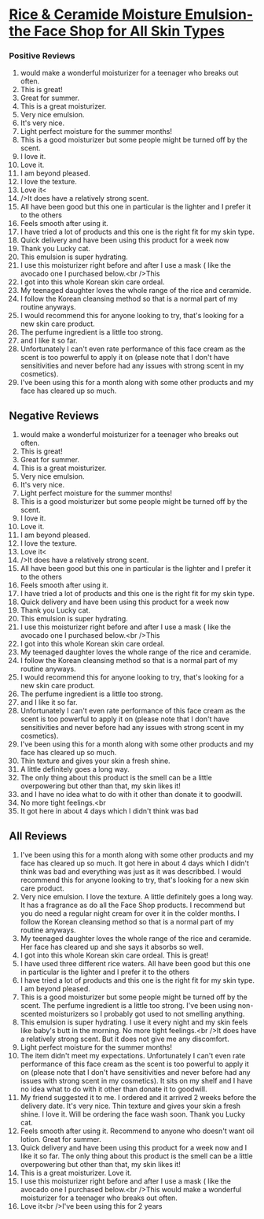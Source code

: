# [Rice &amp; Ceramide Moisture Emulsion-the Face Shop for All Skin Types](https://products.checkmycream.com/products/Rice-and-Ceramide-Moisture-Emulsion-the-Face-Shop-for-All-Skin-Types.html)

### Positive Reviews

<ol>
      <li>would make a wonderful moisturizer for a teenager who breaks out often.</li>
      <li>This is great!</li>
      <li>Great for summer.</li>
      <li>This is a great moisturizer.</li>
      <li>Very nice emulsion.</li>
      <li>It&#x27;s very nice.</li>
      <li>Light perfect moisture for the summer months!</li>
      <li>This is a good moisturizer but some people might be turned off by the scent.</li>
      <li>I love it.</li>
      <li>Love it.</li>
      <li>I am beyond pleased.</li>
      <li>I love the texture.</li>
      <li>Love it&lt;</li>
      <li>/&gt;It does have a relatively strong scent.</li>
      <li>All have been good but this one in particular is the lighter and I prefer it to the others</li>
      <li>Feels smooth after using it.</li>
      <li>I have tried a lot of products and this one is the right fit for my skin type.</li>
      <li>Quick delivery and have been using this product for a week now</li>
      <li>Thank you Lucky cat.</li>
      <li>This emulsion is super hydrating.</li>
      <li>I use this moisturizer right before and after I use a mask ( like the avocado one I purchased below.&lt;br /&gt;This</li>
      <li>I got into this whole Korean skin care ordeal.</li>
      <li>My teenaged daughter loves the whole range of the rice and ceramide.</li>
      <li>I follow the Korean cleansing method so that is a normal part of my routine anyways.</li>
      <li>I would recommend this for anyone looking to try, that&#x27;s looking for a new skin care product.</li>
      <li>The perfume ingredient is a little too strong.</li>
      <li>and I like it so far.</li>
      <li>Unfortunately I can&#x27;t even rate performance of this face cream as the scent is too powerful to apply it on (please note that I don&#x27;t have sensitivities and never before had any issues with strong scent in my cosmetics).</li>
      <li>I&#x27;ve been using this for a month along with some other products and my face has cleared up so much.</li>
</ol>


<h2>Negative Reviews</h2>
<ol>
<li> would make a wonderful moisturizer for a teenager who breaks out often.</li>
<li> This is great!</li>
<li> Great for summer.</li>
<li> This is a great moisturizer.</li>
<li> Very nice emulsion.</li>
<li> It&#x27;s very nice.</li>
<li> Light perfect moisture for the summer months!</li>
<li> This is a good moisturizer but some people might be turned off by the scent.</li>
<li> I love it.</li>
<li> Love it.</li>
<li> I am beyond pleased.</li>
<li> I love the texture.</li>
<li> Love it&lt;</li>
<li> /&gt;It does have a relatively strong scent.</li>
<li> All have been good but this one in particular is the lighter and I prefer it to the others</li>
<li> Feels smooth after using it.</li>
<li> I have tried a lot of products and this one is the right fit for my skin type.</li>
<li> Quick delivery and have been using this product for a week now</li>
<li> Thank you Lucky cat.</li>
<li> This emulsion is super hydrating.</li>
<li> I use this moisturizer right before and after I use a mask ( like the avocado one I purchased below.&lt;br /&gt;This</li>
<li> I got into this whole Korean skin care ordeal.</li>
<li> My teenaged daughter loves the whole range of the rice and ceramide.</li>
<li> I follow the Korean cleansing method so that is a normal part of my routine anyways.</li>
<li> I would recommend this for anyone looking to try, that&#x27;s looking for a new skin care product.</li>
<li> The perfume ingredient is a little too strong.</li>
<li> and I like it so far.</li>
<li> Unfortunately I can&#x27;t even rate performance of this face cream as the scent is too powerful to apply it on (please note that I don&#x27;t have sensitivities and never before had any issues with strong scent in my cosmetics).</li>
<li> I&#x27;ve been using this for a month along with some other products and my face has cleared up so much.</li>
<li> Thin texture and gives your skin a fresh shine.</li>
<li> A little definitely goes a long way.</li>
<li> The only thing about this product is the smell can be a little overpowering but other than that, my skin likes it!</li>
<li> and I have no idea what to do with it other than donate it  to goodwill.</li>
<li> No more tight feelings.&lt;br</li>
<li> It got here in about 4 days which I didn&#x27;t think was bad</li>
</ol>

<h2>All Reviews</h2>

<ol>
    <li> I&#x27;ve been using this for a month along with some other products and my face has cleared up so much. It got here in about 4 days which I didn&#x27;t think was bad and everything was just as it was describbed. I would recommend this for anyone looking to try, that&#x27;s looking for a new skin care product.</li>
    <li> Very nice emulsion. I love the texture. A little definitely goes a long way. It has a fragrance as do all the Face Shop products. I recommend but you do need a regular night cream for over it in the colder months. I follow the Korean cleansing method so that is a normal part of my routine anyways.</li>
    <li> My teenaged daughter loves the whole range of the rice and ceramide. Her face has cleared up and she says it absorbs so well.</li>
    <li> I got into this whole Korean skin care ordeal. This is great!</li>
    <li> I have used three different rice waters. All have been good but this one in particular is the lighter and I prefer it to the others</li>
    <li> I have tried a lot of products and this one is the right fit for my skin type. I am beyond pleased.</li>
    <li> This is a good moisturizer but some people might be turned off by the scent. The perfume ingredient is a little too strong. I&#x27;ve been using non-scented moisturizers so I probably got used to not smelling anything.</li>
    <li> This emulsion is super hydrating. I use it every night and my skin feels like baby&#x27;s butt in the morning. No more tight feelings.&lt;br /&gt;It does have a relatively strong scent. But it does not give me any discomfort.</li>
    <li> Light perfect moisture for the summer months!</li>
    <li> The item didn&#x27;t meet my expectations. Unfortunately I can&#x27;t even rate performance of this face cream as the scent is too powerful to apply it on (please note that I don&#x27;t have sensitivities and never before had any issues with strong scent in my cosmetics). It sits on my shelf and I have no idea what to do with it other than donate it  to goodwill.</li>
    <li> My friend suggested it to me. I ordered and it arrived 2 weeks before the delivery date. It&#x27;s very nice. Thin texture and gives your skin a fresh shine. I love it. Will be ordering the face wash soon. Thank you Lucky cat.</li>
    <li> Feels smooth after using it. Recommend to anyone who doesn&#x27;t want oil lotion. Great for summer.</li>
    <li> Quick delivery and have been using this product for a week now and I like it so far. The only thing about this product is the smell can be a little overpowering but other than that, my skin likes it!</li>
    <li> This is a great moisturizer. Love it.</li>
    <li> I use this moisturizer right before and after I use a mask ( like the avocado one I purchased below.&lt;br /&gt;This would make a wonderful moisturizer for a teenager who breaks out often.</li>
    <li> Love it&lt;br /&gt;I&#x27;ve been using this for 2 years</li>
</ol>




